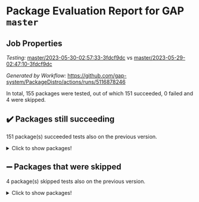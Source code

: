 # Package Evaluation Report for GAP `master`

## Job Properties

*Testing:* [master/2023-05-30-02:57:33-3fdcf9dc](https://github.com/gap-system/PackageDistro/blob/data/reports/master/2023-05-30-02:57:33-3fdcf9dc) vs [master/2023-05-29-02:47:10-3fdcf9dc](https://github.com/gap-system/PackageDistro/blob/data/reports/master/2023-05-29-02:47:10-3fdcf9dc)

*Generated by Workflow:* https://github.com/gap-system/PackageDistro/actions/runs/5116878246

In total, 155 packages were tested, out of which 151 succeeded, 0 failed and 4 were skipped.

## :heavy_check_mark: Packages still succeeding

151 package(s) succeeded tests also on the previous version.
<details><summary>Click to show packages!</summary>

- 4ti2interface 2023.02-04 [(success)](https://github.com/gap-system/PackageDistro/actions/runs/5116878246/jobs/9199637016)
- ace 5.6.2 [(success)](https://github.com/gap-system/PackageDistro/actions/runs/5116878246/jobs/9199637130)
- aclib 1.3.2 [(success)](https://github.com/gap-system/PackageDistro/actions/runs/5116878246/jobs/9199637200)
- agt 0.3.1 [(success)](https://github.com/gap-system/PackageDistro/actions/runs/5116878246/jobs/9199637290)
- alnuth 3.2.1 [(success)](https://github.com/gap-system/PackageDistro/actions/runs/5116878246/jobs/9199637357)
- anupq 3.3.0 [(success)](https://github.com/gap-system/PackageDistro/actions/runs/5116878246/jobs/9199637422)
- atlasrep 2.1.6 [(success)](https://github.com/gap-system/PackageDistro/actions/runs/5116878246/jobs/9199637484)
- autodoc 2022.10.20 [(success)](https://github.com/gap-system/PackageDistro/actions/runs/5116878246/jobs/9199637571)
- automata 1.15 [(success)](https://github.com/gap-system/PackageDistro/actions/runs/5116878246/jobs/9199637643)
- automgrp 1.3.2 [(success)](https://github.com/gap-system/PackageDistro/actions/runs/5116878246/jobs/9199637711)
- autpgrp 1.11 [(success)](https://github.com/gap-system/PackageDistro/actions/runs/5116878246/jobs/9199637790)
- cap 2023.05-12 [(success)](https://github.com/gap-system/PackageDistro/actions/runs/5116878246/jobs/9199637863)
- caratinterface 2.3.5 [(success)](https://github.com/gap-system/PackageDistro/actions/runs/5116878246/jobs/9199637961)
- cddinterface 2022.11.01 [(success)](https://github.com/gap-system/PackageDistro/actions/runs/5116878246/jobs/9199638038)
- circle 1.6.6 [(success)](https://github.com/gap-system/PackageDistro/actions/runs/5116878246/jobs/9199638120)
- classicpres 1.22 [(success)](https://github.com/gap-system/PackageDistro/actions/runs/5116878246/jobs/9199638223)
- cohomolo 1.6.11 [(success)](https://github.com/gap-system/PackageDistro/actions/runs/5116878246/jobs/9199638307)
- congruence 1.2.5 [(success)](https://github.com/gap-system/PackageDistro/actions/runs/5116878246/jobs/9199638402)
- corelg 1.56 [(success)](https://github.com/gap-system/PackageDistro/actions/runs/5116878246/jobs/9199638486)
- crime 1.6 [(success)](https://github.com/gap-system/PackageDistro/actions/runs/5116878246/jobs/9199638556)
- crisp 1.4.6 [(success)](https://github.com/gap-system/PackageDistro/actions/runs/5116878246/jobs/9199638643)
- crypting 0.10.4 [(success)](https://github.com/gap-system/PackageDistro/actions/runs/5116878246/jobs/9199638724)
- cryst 4.1.26 [(success)](https://github.com/gap-system/PackageDistro/actions/runs/5116878246/jobs/9199638801)
- crystcat 1.1.10 [(success)](https://github.com/gap-system/PackageDistro/actions/runs/5116878246/jobs/9199638883)
- ctbllib 1.3.6 [(success)](https://github.com/gap-system/PackageDistro/actions/runs/5116878246/jobs/9199638973)
- cubefree 1.19 [(success)](https://github.com/gap-system/PackageDistro/actions/runs/5116878246/jobs/9199639048)
- curlinterface 2.3.2 [(success)](https://github.com/gap-system/PackageDistro/actions/runs/5116878246/jobs/9199639120)
- cvec 2.8.1 [(success)](https://github.com/gap-system/PackageDistro/actions/runs/5116878246/jobs/9199639205)
- datastructures 0.3.0 [(success)](https://github.com/gap-system/PackageDistro/actions/runs/5116878246/jobs/9199639272)
- deepthought 1.0.6 [(success)](https://github.com/gap-system/PackageDistro/actions/runs/5116878246/jobs/9199639359)
- design 1.8 [(success)](https://github.com/gap-system/PackageDistro/actions/runs/5116878246/jobs/9199639439)
- difsets 2.3.1 [(success)](https://github.com/gap-system/PackageDistro/actions/runs/5116878246/jobs/9199639516)
- digraphs 1.6.2 [(success)](https://github.com/gap-system/PackageDistro/actions/runs/5116878246/jobs/9199639588)
- edim 1.3.7 [(success)](https://github.com/gap-system/PackageDistro/actions/runs/5116878246/jobs/9199639654)
- example 4.3.4 [(success)](https://github.com/gap-system/PackageDistro/actions/runs/5116878246/jobs/9199639732)
- examplesforhomalg 2023.02-04 [(success)](https://github.com/gap-system/PackageDistro/actions/runs/5116878246/jobs/9199639795)
- factint 1.6.3 [(success)](https://github.com/gap-system/PackageDistro/actions/runs/5116878246/jobs/9199639865)
- ferret 1.0.9 [(success)](https://github.com/gap-system/PackageDistro/actions/runs/5116878246/jobs/9199639939)
- fga 1.5.0 [(success)](https://github.com/gap-system/PackageDistro/actions/runs/5116878246/jobs/9199639997)
- fining 1.5.5 [(success)](https://github.com/gap-system/PackageDistro/actions/runs/5116878246/jobs/9199640080)
- float 1.0.3 [(success)](https://github.com/gap-system/PackageDistro/actions/runs/5116878246/jobs/9199640156)
- format 1.4.3 [(success)](https://github.com/gap-system/PackageDistro/actions/runs/5116878246/jobs/9199640224)
- forms 1.2.9 [(success)](https://github.com/gap-system/PackageDistro/actions/runs/5116878246/jobs/9199640303)
- fplsa 1.2.6 [(success)](https://github.com/gap-system/PackageDistro/actions/runs/5116878246/jobs/9199640376)
- fr 2.4.12 [(success)](https://github.com/gap-system/PackageDistro/actions/runs/5116878246/jobs/9199640465)
- francy 2.0.3 [(success)](https://github.com/gap-system/PackageDistro/actions/runs/5116878246/jobs/9199640552)
- fwtree 1.3 [(success)](https://github.com/gap-system/PackageDistro/actions/runs/5116878246/jobs/9199640632)
- gapdoc 1.6.6 [(success)](https://github.com/gap-system/PackageDistro/actions/runs/5116878246/jobs/9199640703)
- gauss 2023.02-04 [(success)](https://github.com/gap-system/PackageDistro/actions/runs/5116878246/jobs/9199640788)
- gaussforhomalg 2023.02-04 [(success)](https://github.com/gap-system/PackageDistro/actions/runs/5116878246/jobs/9199640847)
- gbnp 1.0.5 [(success)](https://github.com/gap-system/PackageDistro/actions/runs/5116878246/jobs/9199640911)
- generalizedmorphismsforcap 2023.03-01 [(success)](https://github.com/gap-system/PackageDistro/actions/runs/5116878246/jobs/9199640991)
- genss 1.6.8 [(success)](https://github.com/gap-system/PackageDistro/actions/runs/5116878246/jobs/9199641062)
- gradedmodules 2023.02-04 [(success)](https://github.com/gap-system/PackageDistro/actions/runs/5116878246/jobs/9199641137)
- gradedringforhomalg 2023.02-04 [(success)](https://github.com/gap-system/PackageDistro/actions/runs/5116878246/jobs/9199641212)
- grape 4.9.0 [(success)](https://github.com/gap-system/PackageDistro/actions/runs/5116878246/jobs/9199641276)
- groupoids 1.73 [(success)](https://github.com/gap-system/PackageDistro/actions/runs/5116878246/jobs/9199641342)
- grpconst 2.6.4 [(success)](https://github.com/gap-system/PackageDistro/actions/runs/5116878246/jobs/9199641389)
- guarana 0.96.3 [(success)](https://github.com/gap-system/PackageDistro/actions/runs/5116878246/jobs/9199641454)
- guava 3.18 [(success)](https://github.com/gap-system/PackageDistro/actions/runs/5116878246/jobs/9199641502)
- hap 1.56 [(success)](https://github.com/gap-system/PackageDistro/actions/runs/5116878246/jobs/9199641556)
- hapcryst 0.1.15 [(success)](https://github.com/gap-system/PackageDistro/actions/runs/5116878246/jobs/9199641624)
- hecke 1.5.3 [(success)](https://github.com/gap-system/PackageDistro/actions/runs/5116878246/jobs/9199641679)
- help 3.5 [(success)](https://github.com/gap-system/PackageDistro/actions/runs/5116878246/jobs/9199641725)
- homalg 2023.02-05 [(success)](https://github.com/gap-system/PackageDistro/actions/runs/5116878246/jobs/9199641795)
- homalgtocas 2023.02-04 [(success)](https://github.com/gap-system/PackageDistro/actions/runs/5116878246/jobs/9199641860)
- idrel 2.45 [(success)](https://github.com/gap-system/PackageDistro/actions/runs/5116878246/jobs/9199641906)
- images 1.3.1 [(success)](https://github.com/gap-system/PackageDistro/actions/runs/5116878246/jobs/9199641971)
- intpic 0.3.0 [(success)](https://github.com/gap-system/PackageDistro/actions/runs/5116878246/jobs/9199642037)
- io 4.8.1 [(success)](https://github.com/gap-system/PackageDistro/actions/runs/5116878246/jobs/9199642125)
- io_forhomalg 2023.02-04 [(success)](https://github.com/gap-system/PackageDistro/actions/runs/5116878246/jobs/9199642200)
- irredsol 1.4.4 [(success)](https://github.com/gap-system/PackageDistro/actions/runs/5116878246/jobs/9199642277)
- json 2.1.1 [(success)](https://github.com/gap-system/PackageDistro/actions/runs/5116878246/jobs/9199642371)
- jupyterkernel 1.5.0 [(success)](https://github.com/gap-system/PackageDistro/actions/runs/5116878246/jobs/9199642457)
- jupyterviz 1.5.6 [(success)](https://github.com/gap-system/PackageDistro/actions/runs/5116878246/jobs/9199642540)
- kan 1.35 [(success)](https://github.com/gap-system/PackageDistro/actions/runs/5116878246/jobs/9199642626)
- kbmag 1.5.11 [(success)](https://github.com/gap-system/PackageDistro/actions/runs/5116878246/jobs/9199642743)
- laguna 3.9.6 [(success)](https://github.com/gap-system/PackageDistro/actions/runs/5116878246/jobs/9199642850)
- liealgdb 2.2.1 [(success)](https://github.com/gap-system/PackageDistro/actions/runs/5116878246/jobs/9199642943)
- liepring 2.8 [(success)](https://github.com/gap-system/PackageDistro/actions/runs/5116878246/jobs/9199643029)
- liering 2.4.2 [(success)](https://github.com/gap-system/PackageDistro/actions/runs/5116878246/jobs/9199643121)
- linearalgebraforcap 2023.05-05 [(success)](https://github.com/gap-system/PackageDistro/actions/runs/5116878246/jobs/9199643192)
- localizeringforhomalg 2023.02-04 [(success)](https://github.com/gap-system/PackageDistro/actions/runs/5116878246/jobs/9199643271)
- loops 3.4.3 [(success)](https://github.com/gap-system/PackageDistro/actions/runs/5116878246/jobs/9199643352)
- lpres 1.0.3 [(success)](https://github.com/gap-system/PackageDistro/actions/runs/5116878246/jobs/9199643452)
- majoranaalgebras 1.5.1 [(success)](https://github.com/gap-system/PackageDistro/actions/runs/5116878246/jobs/9199643526)
- mapclass 1.4.6 [(success)](https://github.com/gap-system/PackageDistro/actions/runs/5116878246/jobs/9199643602)
- matgrp 0.70 [(success)](https://github.com/gap-system/PackageDistro/actions/runs/5116878246/jobs/9199643685)
- matricesforhomalg 2023.02-04 [(success)](https://github.com/gap-system/PackageDistro/actions/runs/5116878246/jobs/9199643777)
- modisom 2.5.4 [(success)](https://github.com/gap-system/PackageDistro/actions/runs/5116878246/jobs/9199643858)
- modulepresentationsforcap 2023.05-01 [(success)](https://github.com/gap-system/PackageDistro/actions/runs/5116878246/jobs/9199643933)
- modules 2023.02-04 [(success)](https://github.com/gap-system/PackageDistro/actions/runs/5116878246/jobs/9199644019)
- monoidalcategories 2023.05-03 [(success)](https://github.com/gap-system/PackageDistro/actions/runs/5116878246/jobs/9199644115)
- nconvex 2022.09-01 [(success)](https://github.com/gap-system/PackageDistro/actions/runs/5116878246/jobs/9199644211)
- nilmat 1.4.2 [(success)](https://github.com/gap-system/PackageDistro/actions/runs/5116878246/jobs/9199644311)
- nock 1.5 [(success)](https://github.com/gap-system/PackageDistro/actions/runs/5116878246/jobs/9199644412)
- normalizinterface 1.3.6 [(success)](https://github.com/gap-system/PackageDistro/actions/runs/5116878246/jobs/9199644498)
- nq 2.5.10 [(success)](https://github.com/gap-system/PackageDistro/actions/runs/5116878246/jobs/9199644588)
- numericalsgps 1.3.1 [(success)](https://github.com/gap-system/PackageDistro/actions/runs/5116878246/jobs/9199644688)
- openmath 11.5.3 [(success)](https://github.com/gap-system/PackageDistro/actions/runs/5116878246/jobs/9199644819)
- orb 4.9.0 [(success)](https://github.com/gap-system/PackageDistro/actions/runs/5116878246/jobs/9199644919)
- packagemanager 1.4.1 [(success)](https://github.com/gap-system/PackageDistro/actions/runs/5116878246/jobs/9199645005)
- patternclass 2.4.3 [(success)](https://github.com/gap-system/PackageDistro/actions/runs/5116878246/jobs/9199645092)
- permut 2.0.4 [(success)](https://github.com/gap-system/PackageDistro/actions/runs/5116878246/jobs/9199645173)
- polenta 1.3.10 [(success)](https://github.com/gap-system/PackageDistro/actions/runs/5116878246/jobs/9199645263)
- polymaking 0.8.6 [(success)](https://github.com/gap-system/PackageDistro/actions/runs/5116878246/jobs/9199645328)
- primgrp 3.4.4 [(success)](https://github.com/gap-system/PackageDistro/actions/runs/5116878246/jobs/9199645403)
- profiling 2.5.2 [(success)](https://github.com/gap-system/PackageDistro/actions/runs/5116878246/jobs/9199645491)
- qpa 1.34 [(success)](https://github.com/gap-system/PackageDistro/actions/runs/5116878246/jobs/9199645561)
- quagroup 1.8.3 [(success)](https://github.com/gap-system/PackageDistro/actions/runs/5116878246/jobs/9199645638)
- radiroot 2.9 [(success)](https://github.com/gap-system/PackageDistro/actions/runs/5116878246/jobs/9199645714)
- rcwa 4.7.1 [(success)](https://github.com/gap-system/PackageDistro/actions/runs/5116878246/jobs/9199645799)
- rds 1.8 [(success)](https://github.com/gap-system/PackageDistro/actions/runs/5116878246/jobs/9199645877)
- recog 1.4.2 [(success)](https://github.com/gap-system/PackageDistro/actions/runs/5116878246/jobs/9199645948)
- repndecomp 1.3.0 [(success)](https://github.com/gap-system/PackageDistro/actions/runs/5116878246/jobs/9199646003)
- repsn 3.1.1 [(success)](https://github.com/gap-system/PackageDistro/actions/runs/5116878246/jobs/9199646072)
- resclasses 4.7.3 [(success)](https://github.com/gap-system/PackageDistro/actions/runs/5116878246/jobs/9199646142)
- ringsforhomalg 2023.02-05 [(success)](https://github.com/gap-system/PackageDistro/actions/runs/5116878246/jobs/9199646215)
- sco 2023.02-04 [(success)](https://github.com/gap-system/PackageDistro/actions/runs/5116878246/jobs/9199646280)
- scscp 2.4.1 [(success)](https://github.com/gap-system/PackageDistro/actions/runs/5116878246/jobs/9199646338)
- semigroups 5.2.1 [(success)](https://github.com/gap-system/PackageDistro/actions/runs/5116878246/jobs/9199646415)
- sglppow 2.3 [(success)](https://github.com/gap-system/PackageDistro/actions/runs/5116878246/jobs/9199646528)
- sgpviz 0.999.5 [(success)](https://github.com/gap-system/PackageDistro/actions/runs/5116878246/jobs/9199646602)
- simpcomp 2.1.14 [(success)](https://github.com/gap-system/PackageDistro/actions/runs/5116878246/jobs/9199646690)
- singular 2023.02.09 [(success)](https://github.com/gap-system/PackageDistro/actions/runs/5116878246/jobs/9199646768)
- sl2reps 1.1 [(success)](https://github.com/gap-system/PackageDistro/actions/runs/5116878246/jobs/9199646836)
- sla 1.5.3 [(success)](https://github.com/gap-system/PackageDistro/actions/runs/5116878246/jobs/9199646919)
- smallgrp 1.5.3 [(success)](https://github.com/gap-system/PackageDistro/actions/runs/5116878246/jobs/9199647013)
- smallsemi 0.6.13 [(success)](https://github.com/gap-system/PackageDistro/actions/runs/5116878246/jobs/9199647087)
- sonata 2.9.6 [(success)](https://github.com/gap-system/PackageDistro/actions/runs/5116878246/jobs/9199647177)
- sophus 1.27 [(success)](https://github.com/gap-system/PackageDistro/actions/runs/5116878246/jobs/9199647269)
- spinsym 1.5.2 [(success)](https://github.com/gap-system/PackageDistro/actions/runs/5116878246/jobs/9199647344)
- standardff 0.9.4 [(success)](https://github.com/gap-system/PackageDistro/actions/runs/5116878246/jobs/9199647415)
- symbcompcc 1.3.2 [(success)](https://github.com/gap-system/PackageDistro/actions/runs/5116878246/jobs/9199647498)
- thelma 1.3 [(success)](https://github.com/gap-system/PackageDistro/actions/runs/5116878246/jobs/9199647573)
- tomlib 1.2.9 [(success)](https://github.com/gap-system/PackageDistro/actions/runs/5116878246/jobs/9199647659)
- toolsforhomalg 2023.05-01 [(success)](https://github.com/gap-system/PackageDistro/actions/runs/5116878246/jobs/9199647742)
- toric 1.9.5 [(success)](https://github.com/gap-system/PackageDistro/actions/runs/5116878246/jobs/9199647821)
- toricvarieties 2022.07.13 [(success)](https://github.com/gap-system/PackageDistro/actions/runs/5116878246/jobs/9199647915)
- transgrp 3.6.4 [(success)](https://github.com/gap-system/PackageDistro/actions/runs/5116878246/jobs/9199647997)
- ugaly 4.0.3 [(success)](https://github.com/gap-system/PackageDistro/actions/runs/5116878246/jobs/9199648070)
- unipot 1.5 [(success)](https://github.com/gap-system/PackageDistro/actions/runs/5116878246/jobs/9199648161)
- unitlib 4.2.0 [(success)](https://github.com/gap-system/PackageDistro/actions/runs/5116878246/jobs/9199648248)
- utils 0.82 [(success)](https://github.com/gap-system/PackageDistro/actions/runs/5116878246/jobs/9199648343)
- uuid 0.7 [(success)](https://github.com/gap-system/PackageDistro/actions/runs/5116878246/jobs/9199648461)
- walrus 0.9991 [(success)](https://github.com/gap-system/PackageDistro/actions/runs/5116878246/jobs/9199648581)
- wedderga 4.10.4 [(success)](https://github.com/gap-system/PackageDistro/actions/runs/5116878246/jobs/9199648746)
- xmod 2.91 [(success)](https://github.com/gap-system/PackageDistro/actions/runs/5116878246/jobs/9199648837)
- xmodalg 1.23 [(success)](https://github.com/gap-system/PackageDistro/actions/runs/5116878246/jobs/9199648920)
- yangbaxter 0.10.3 [(success)](https://github.com/gap-system/PackageDistro/actions/runs/5116878246/jobs/9199648990)
- zeromqinterface 0.14 [(success)](https://github.com/gap-system/PackageDistro/actions/runs/5116878246/jobs/9199649077)
</details>

## :heavy_minus_sign: Packages that were skipped

4 package(s) skipped tests also on the previous version.
<details><summary>Click to show packages!</summary>

- browse 1.8.21 [(skipped)](https://github.com/gap-system/PackageDistro/actions/runs/5116878246/jobs/9199441976)
- itc 1.5.1 [(skipped)](https://github.com/gap-system/PackageDistro/actions/runs/5116878246/jobs/9199441976)
- polycyclic 2.16 [(skipped)](https://github.com/gap-system/PackageDistro/actions/runs/5116878246/jobs/9199441976)
- xgap 4.31 [(skipped)](https://github.com/gap-system/PackageDistro/actions/runs/5116878246/jobs/9199441976)
</details>

